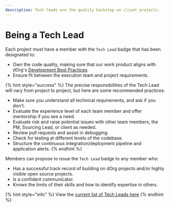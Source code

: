 ```yaml
---
description: Tech leads are the quality backstop on client projects.
---
```


# Being a Tech Lead

Each project must have a member with the `Tech Lead` badge that has been designated to:

* Own the code quality, making sure that our work product aligns with dOrg's [Development Best Practices](../resources/best-practice-overview/).
* Ensure fit between the execution team and project requirements.

{% hint style="success" %}
The precise responsibilities of the Tech Lead will vary from project to project, but here are some recommended practices:

* Make sure you understand all technical requirements, and ask if you don't.
* Evaluate the experience level of each team member and offer mentorship if you see a need.
* Evaluate risk and raise potential issues with other team members, the PM, Sourcing Lead, or client as needed.
* Review pull requests and assist in debugging.
* Check for testing at different levels of the codebase.
* Structure the continuous integration/deployment pipeline and application alerts.
{% endhint %}

Members can propose to issue the `Tech Lead` badge to any member who:

* Has a successful track record of building on dOrg projects and/or highly visible open source projects.
* Is a confident communicator.
* Knows the limits of their skills and how to identify expertise in others.

{% hint style="info" %}
View the [current list of Tech Leads here](https://forum.dorg.tech/g/Tech-Lead)
{% endhint %}
